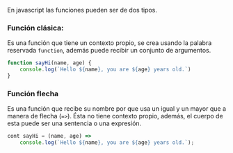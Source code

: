 En javascript las funciones pueden ser de dos tipos.

### Función clásica:
Es una función que tiene un contexto propio, se crea usando la palabra reservada `function`, además puede recibir un conjunto de argumentos.

```javascript
function sayHi(name, age) {
	console.log(`Hello ${name}, you are ${age} years old.`)
}
```

### Función flecha
Es una función que recibe su nombre por que usa un igual y un mayor que a manera de flecha (`=>`). Ésta no tiene contexto propio, además, el cuerpo de esta puede ser una sentencia o una expresión.

```javascript
cont sayHi = (name, age) =>
	console.log(`Hello ${name}, you are ${age} years old.`);

```